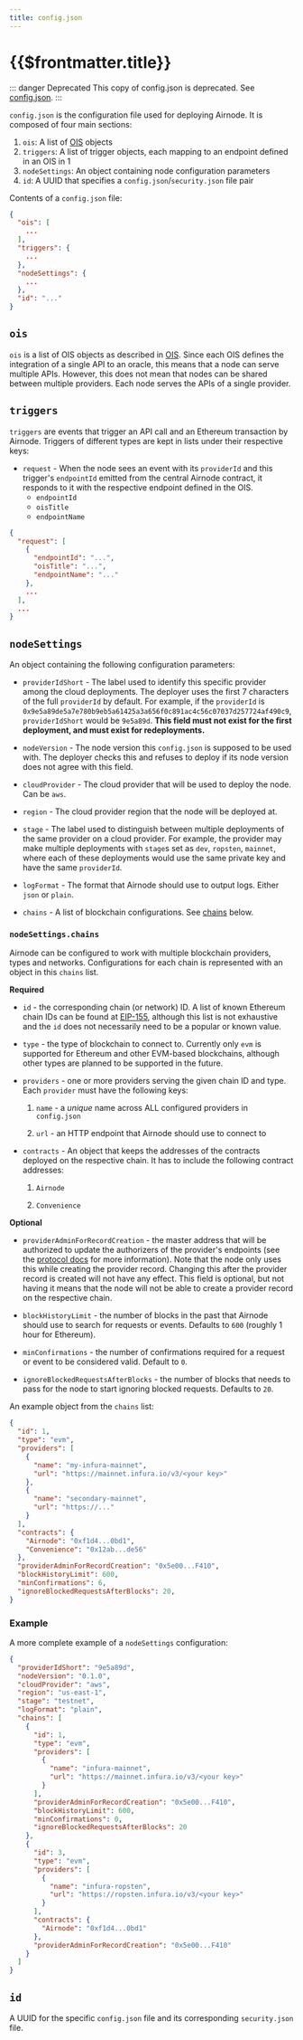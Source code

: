 ```yaml
---
title: config.json
---
```


# {{$frontmatter.title}}


::: danger Deprecated
This copy of config.json is deprecated. See <u>[config.json](../deployment-files/config-json.md)</u>.
:::

<TocHeader />
<TOC class="table-of-contents" :include-level="[2,3]" />

`config.json` is the configuration file used for deploying Airnode.
It is composed of four main sections:

1. `ois`: A list of [OIS](ois.md) objects
2. `triggers`: A list of trigger objects, each mapping to an endpoint defined in an OIS in 1
3. `nodeSettings`: An object containing node configuration parameters
4. `id`: A UUID that specifies a `config.json`/`security.json` file pair

Contents of a `config.json` file:

```json
{
  "ois": [
    ...
  ],
  "triggers": {
    ...
  },
  "nodeSettings": {
    ...
  },
  "id": "..."
}
```

## `ois`

`ois` is a list of OIS objects as described in [OIS](ois.md).
Since each OIS defines the integration of a single API to an oracle, this means that a node can serve multiple APIs.
However, this does not mean that nodes can be shared between multiple providers.
Each node serves the APIs of a single provider.

## `triggers`

`triggers` are events that trigger an API call and an Ethereum transaction by Airnode.
Triggers of different types are kept in lists under their respective keys:

- `request` - When the node sees an event with its `providerId` and this trigger's `endpointId` emitted from the central Airnode contract, it responds to it with the respective endpoint defined in the OIS.
  - `endpointId`
  - `oisTitle`
  - `endpointName`


```json
{
  "request": [
    {
      "endpointId": "...",
      "oisTitle": "...",
      "endpointName": "..."
    },
    ...
  ],
  ...
}
```

## `nodeSettings`

An object containing the following configuration parameters:

- `providerIdShort` - The label used to identify this specific provider among the cloud deployments.
The deployer uses the first 7 characters of the full `providerId` by default.
For example, if the `providerId` is `0x9e5a89de5a7e780b9eb5a61425a3a656f0c891ac4c56c07037d257724af490c9`, `providerIdShort` would be `9e5a89d`.
**This field must not exist for the first deployment, and must exist for redeployments.**

- `nodeVersion` - The node version this `config.json` is supposed to be used with.
The deployer checks this and refuses to deploy if its node version does not agree with this field.

- `cloudProvider` - The cloud provider that will be used to deploy the node.
Can be `aws`.

- `region` - The cloud provider region that the node will be deployed at.

- `stage` - The label used to distinguish between multiple deployments of the same provider on a cloud provider.
For example, the provider may make multiple deployments with `stage`s set as `dev`, `ropsten`, `mainnet`, where each of these deployments would use the same private key and have the same `providerId`.

- `logFormat` - The format that Airnode should use to output logs. Either `json` or `plain`.

- `chains` - A list of blockchain configurations. See [chains](#nodesettingschains) below.

### `nodeSettings.chains`

Airnode can be configured to work with multiple blockchain providers, types and networks.
Configurations for each chain is represented with an object in this `chains` list.

**Required**

- `id` - the corresponding chain (or network) ID. A list of known Ethereum chain IDs can be found at [EIP-155](https://github.com/ethereum/EIPs/blob/master/EIPS/eip-155.md#list-of-chain-ids), although this list is not exhaustive and the `id` does not necessarily need to be a popular or known value.

- `type` - the type of blockchain to connect to. Currently only `evm` is supported for Ethereum and other EVM-based blockchains, although other types are planned to be supported in the future.

- `providers` - one or more providers serving the given chain ID and type. Each `provider` must have the following keys:

  1. `name` - a *unique* name across ALL configured providers in `config.json`

  2. `url` - an HTTP endpoint that Airnode should use to connect to

- `contracts` - An object that keeps the addresses of the contracts deployed on the respective chain.
It has to include the following contract addresses:

  1. `Airnode`

  2. `Convenience`

**Optional**

- `providerAdminForRecordCreation` - the master address that will be authorized to update the authorizers of the provider's endpoints (see the [protocol docs](../protocols/request-response/general-structure.md) for more information).
Note that the node only uses this while creating the provider record.
Changing this after the provider record is created will not have any effect.
This field is optional, but not having it means that the node will not be able to create a provider record on the respective chain.

- `blockHistoryLimit` - the number of blocks in the past that Airnode should use to search for requests or events. Defaults to `600` (roughly 1 hour for Ethereum).

- `minConfirmations` - the number of confirmations required for a request or event to be considered valid. Default to `0`.

- `ignoreBlockedRequestsAfterBlocks` - the number of blocks that needs to pass for the node to start ignoring blocked requests. Defaults to `20`.

An example object from the `chains` list:

```json
{
  "id": 1,
  "type": "evm",
  "providers": [
    {
      "name": "my-infura-mainnet",
      "url": "https://mainnet.infura.io/v3/<your key>"
    },
    {
      "name": "secondary-mainnet",
      "url": "https://..."
    }
  ],
  "contracts": {
    "Airnode": "0xf1d4...0bd1",
    "Convenience": "0x12ab...de56"
  },
  "providerAdminForRecordCreation": "0x5e00...F410",
  "blockHistoryLimit": 600,
  "minConfirmations": 6,
  "ignoreBlockedRequestsAfterBlocks": 20,
}
```

### Example

A more complete example of a `nodeSettings` configuration:

```json
{
  "providerIdShort": "9e5a89d",
  "nodeVersion": "0.1.0",
  "cloudProvider": "aws",
  "region": "us-east-1",
  "stage": "testnet",
  "logFormat": "plain",
  "chains": [
    {
      "id": 1,
      "type": "evm",
      "providers": [
        {
          "name": "infura-mainnet",
          "url": "https://mainnet.infura.io/v3/<your key>"
        }
      ],
      "providerAdminForRecordCreation": "0x5e00...F410",
      "blockHistoryLimit": 600,
      "minConfirmations": 0,
      "ignoreBlockedRequestsAfterBlocks": 20
    },
    {
      "id": 3,
      "type": "evm",
      "providers": [
        {
          "name": "infura-ropsten",
          "url": "https://ropsten.infura.io/v3/<your key>"
        }
      ],
      "contracts": {
        "Airnode": "0xf1d4...0bd1"
      },
      "providerAdminForRecordCreation": "0x5e00...F410"
    }
  ]
}
```

## `id`

A UUID for the specific `config.json` file and its corresponding `security.json` file.
